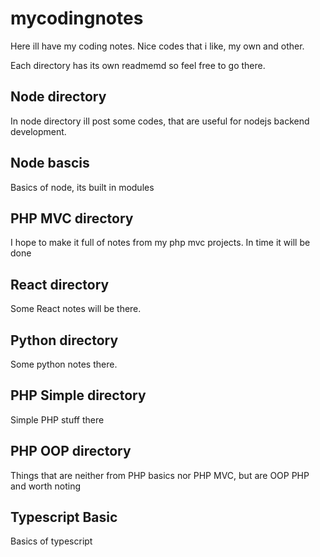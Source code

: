 # mycodingnotes

Here ill have my coding notes. Nice codes that i like, my own and other.   

Each directory has its own readmemd so feel free to go there.

## Node directory
In node directory ill post some codes, that are useful for nodejs backend development.

## Node bascis
Basics of node, its built in modules

## PHP MVC directory
I hope to make it full of notes from my php mvc projects. In time it will be done

## React directory
Some React notes will be there.

## Python directory
Some python notes there.

## PHP Simple directory
Simple PHP stuff there

## PHP OOP directory
Things that are neither from PHP basics nor PHP MVC, but are OOP PHP and worth noting

## Typescript Basic
Basics of typescript